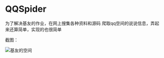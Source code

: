 # QQSpider
为了解决基友的作业，在网上搜集各种资料和源码
爬取qq空间的说说信息，弄起来还算简单，实现的也很简单

截图：

![基友的空间](https://github.com/zhuangyz1998/QQSpider/blob/master/%E8%BF%90%E8%A1%8C%E6%88%AA%E5%9B%BE.png)
